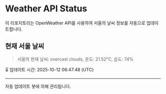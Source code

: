 
# Weather API Status

이 리포지토리는 OpenWeather API를 사용하여 서울의 날씨 정보를 자동으로 업데이트합니다.

## 현재 서울 날씨
> 서울의 현재 날씨: overcast clouds, 온도: 21.52°C, 습도: 74%

⏳ 업데이트 시간: 2025-10-12 06:47:48 (UTC)

---
자동 업데이트 봇에 의해 관리됩니다.
